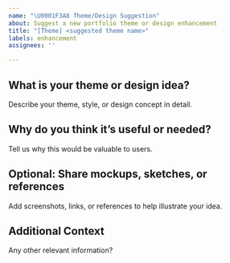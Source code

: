 ```yaml
---
name: "\U0001F3A8 Theme/Design Suggestion"
about: Suggest a new portfolio theme or design enhancement
title: "[Theme] <suggested theme name>"
labels: enhancement
assignees: ''

---
```


## What is your theme or design idea?

Describe your theme, style, or design concept in detail.

## Why do you think it’s useful or needed?

Tell us why this would be valuable to users.

## Optional: Share mockups, sketches, or references

Add screenshots, links, or references to help illustrate your idea.

## Additional Context

Any other relevant information?
